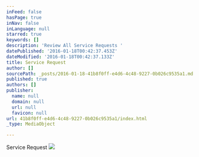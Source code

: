 ```yaml
---
inFeed: false
hasPage: true
inNav: false
inLanguage: null
starred: true
keywords: []
description: 'Review All Service Requests '
datePublished: '2016-01-18T00:42:37.453Z'
dateModified: '2016-01-18T00:42:37.133Z'
title: Service Request
author: []
sourcePath: _posts/2016-01-18-41b8f0ff-e4d6-4c48-9227-0b026c9535a1.md
published: true
authors: []
publisher:
  name: null
  domain: null
  url: null
  favicon: null
url: 41b8f0ff-e4d6-4c48-9227-0b026c9535a1/index.html
_type: MediaObject

---
```

Service Request
![](https://s3-us-west-2.amazonaws.com/the-grid-img/p/342c96f8a338d19fae7746ff074df50c3a09eff0.png)